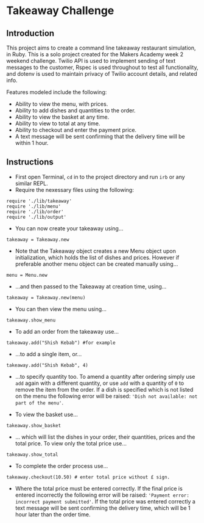 Takeaway Challenge
==================

Introduction
-------

This project aims to create a command line takeaway restaurant simulation, in Ruby. This is a solo project created for the Makers Academy week 2 weekend challenge. Twilio API is used to implement sending of text messages to the customer, Rspec is used throughout to test all functionality, and dotenv is used to maintain privacy of Twilio account details, and related info.

Features modeled include the following:

* Ability to view the menu, with prices.
* Ability to add dishes and quantities to the order.
* Ability to view the basket at any time.
* Ability to view to total at any time.
* Ability to checkout and enter the payment price.
* A text message will be sent confirming that the delivery time will be within 1 hour.

Instructions
-------

* First open Terminal, `cd` in to the project directory and run `irb` or any similar REPL.
* Require the nexessary files using the following:
```
require './lib/takeaway'
require './lib/menu'
require './lib/order'
require './lib/output'
```
* You can now create your takeaway using...
```
takeaway = Takeaway.new
```
* Note that the Takeaway object creates a new Menu object upon initialization, which holds the list of dishes and prices. However if preferable another menu object can be created manually using...
```
menu = Menu.new
```
* ...and then passed to the Takeaway at creation time, using...
```
takeaway = Takeaway.new(menu)
```

* You can then view the menu using...
```
takeaway.show_menu
```
* To add an order from the takeaway use...
```
takeaway.add("Shish Kebab") #for example
```
* ...to add a single item, or...
```
takeaway.add("Shish Kebab", 4)
```
* ...to specify quantity too. To amend a quantity after ordering simply use `add` again with a different quantity, or use `add` with a quantity of `0` to remove the item from the order. If a dish is specified which is not listed on the menu the following error will be raised: `'Dish not available: not part of the menu'`.

* To view the basket use...
```
takeaway.show_basket
```
* ... which will list the dishes in your order, their quantities, prices and the total price. To view only the total price use...
```
takeaway.show_total
```
* To complete the order process use...
```
takeaway.checkout(10.50) # enter total price without £ sign.
```
* Where the total price must be entered correctly. If the final price is entered incorrectly the following error will be raised: `'Payment error: incorrect payment submitted'`. If the total price was entered correctly a text message will be sent confirming the delivery time, which will be 1 hour later than the order time.
